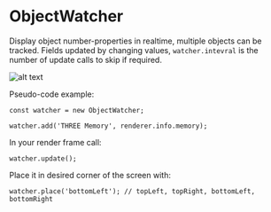 # ObjectWatcher
Display object number-properties in realtime, multiple objects can be tracked. Fields updated by changing values, `watcher.intevral` is the number of update calls to skip if required.

![alt text](https://mevedia.com/img/ObjectWatcher.jpg)


Pseudo-code example:
```
const watcher = new ObjectWatcher;

watcher.add('THREE Memory', renderer.info.memory);
```
In your render frame call:

```
watcher.update();
```

Place it in desired corner of the screen with:

```
watcher.place('bottomLeft'); // topLeft, topRight, bottomLeft, bottomRight
```
